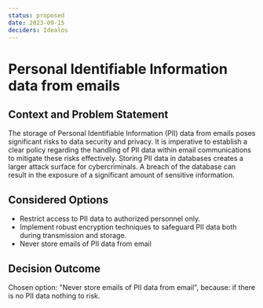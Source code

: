 ```yaml
---
status: proposed
date: 2023-09-15
deciders: Idealos
---
```

# Personal Identifiable Information data from emails

## Context and Problem Statement

The storage of Personal Identifiable Information (PII) data from emails poses
significant risks to data security and privacy. It is imperative to establish a
clear policy regarding the handling of PII data within email communications to
mitigate these risks effectively.
Storing PII data in databases creates a larger attack surface for
cybercriminals. A breach of the database can result in the exposure of a
significant amount of sensitive information.

## Considered Options

* Restrict access to PII data to authorized personnel only.
* Implement robust encryption techniques to safeguard PII data both during
  transmission and storage.
* Never store emails of PII data from email

## Decision Outcome

Chosen option: "Never store emails of PII data from email", because: if there
is no PII data nothing to risk.
